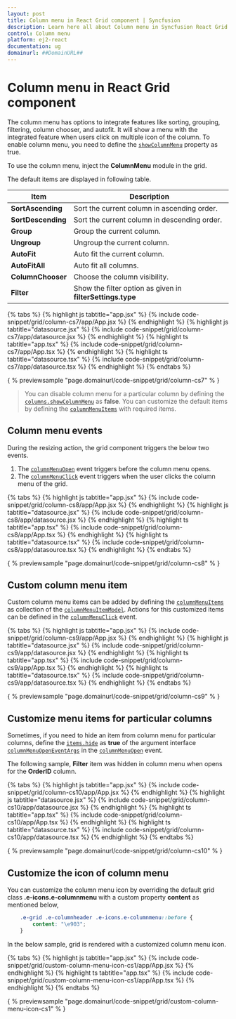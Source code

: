 ```yaml
---
layout: post
title: Column menu in React Grid component | Syncfusion
description: Learn here all about Column menu in Syncfusion React Grid component of Syncfusion Essential JS 2 and more.
control: Column menu 
platform: ej2-react
documentation: ug
domainurl: ##DomainURL##
---
```


# Column menu in React Grid component

The column menu has options to integrate features like sorting, grouping, filtering, column chooser, and autofit.
It will show a menu with the integrated feature when users click on multiple icon of the column.
To enable column menu, you need to define the [`showColumnMenu`](https://ej2.syncfusion.com/angular/documentation/api/grid/#showcolumnmenu) property as true.

To use the column menu, inject the **ColumnMenu** module in the grid.

The default items are displayed in following table.

| Item | Description |
|-----|-----|
| **SortAscending** | Sort the current column in ascending order. |
| **SortDescending** | Sort the current column in descending order. |
| **Group** | Group the current column. |
| **Ungroup** | Ungroup the current column. |
| **AutoFit** | Auto fit the current column. |
| **AutoFitAll** | Auto fit all columns. |
| **ColumnChooser** | Choose the column visibility. |
| **Filter** | Show the filter option as given in **filterSettings.type** |

{% tabs %}
{% highlight js tabtitle="app.jsx" %}
{% include code-snippet/grid/column-cs7/app/App.jsx %}
{% endhighlight %}
{% highlight js tabtitle="datasource.jsx" %}
{% include code-snippet/grid/column-cs7/app/datasource.jsx %}
{% endhighlight %}
{% highlight ts tabtitle="app.tsx" %}
{% include code-snippet/grid/column-cs7/app/App.tsx %}
{% endhighlight %}
{% highlight ts tabtitle="datasource.tsx" %}
{% include code-snippet/grid/column-cs7/app/datasource.tsx %}
{% endhighlight %}
{% endtabs %}

{ % previewsample "page.domainurl/code-snippet/grid/column-cs7" % }

> You can disable column menu for a particular column by defining the [`columns.showColumnMenu`](https://ej2.syncfusion.com/angular/documentation/api/grid/column/#showcolumnmenu) as **false**.
> You can customize the default items by defining the
[`columnMenuItems`](https://ej2.syncfusion.com/angular/documentation/api/grid/#columnmenuitems) with required items.

## Column menu events

During the resizing action, the grid component triggers the below two events.

1. The [`columnMenuOpen`](https://ej2.syncfusion.com/angular/documentation/api/grid/#columnmenuopen) event triggers before the column menu opens.
2. The [`columnMenuClick`](https://ej2.syncfusion.com/angular/documentation/api/grid/#columnmenuclick) event triggers when the user clicks the column menu of the grid.

{% tabs %}
{% highlight js tabtitle="app.jsx" %}
{% include code-snippet/grid/column-cs8/app/App.jsx %}
{% endhighlight %}
{% highlight js tabtitle="datasource.jsx" %}
{% include code-snippet/grid/column-cs8/app/datasource.jsx %}
{% endhighlight %}
{% highlight ts tabtitle="app.tsx" %}
{% include code-snippet/grid/column-cs8/app/App.tsx %}
{% endhighlight %}
{% highlight ts tabtitle="datasource.tsx" %}
{% include code-snippet/grid/column-cs8/app/datasource.tsx %}
{% endhighlight %}
{% endtabs %}

{ % previewsample "page.domainurl/code-snippet/grid/column-cs8" % }

## Custom column menu item

Custom column menu items can be added by defining the [`columnMenuItems`](https://ej2.syncfusion.com/angular/documentation/api/grid/#columnmenuitems) as collection of the [`columnMenuItemModel`](https://ej2.syncfusion.com/angular/documentation/api/grid/columnMenuItemModel).
Actions for this customized items can be defined in the
[`columnMenuClick`](https://ej2.syncfusion.com/angular/documentation/api/grid/#columnmenuclick) event.

{% tabs %}
{% highlight js tabtitle="app.jsx" %}
{% include code-snippet/grid/column-cs9/app/App.jsx %}
{% endhighlight %}
{% highlight js tabtitle="datasource.jsx" %}
{% include code-snippet/grid/column-cs9/app/datasource.jsx %}
{% endhighlight %}
{% highlight ts tabtitle="app.tsx" %}
{% include code-snippet/grid/column-cs9/app/App.tsx %}
{% endhighlight %}
{% highlight ts tabtitle="datasource.tsx" %}
{% include code-snippet/grid/column-cs9/app/datasource.tsx %}
{% endhighlight %}
{% endtabs %}

{ % previewsample "page.domainurl/code-snippet/grid/column-cs9" % }

## Customize menu items for particular columns

Sometimes, if you need to hide an item from column menu for particular columns, define the
[`items.hide`](https://ej2.syncfusion.com/angular/documentation/api/grid/columnMenuItemModel/#items) as **true** of the argument interface [`columnMenuOpenEventArgs`](https://ej2.syncfusion.com/angular/documentation/api/grid/columnMenuOpenEventArgs) in the
[`columnMenuOpen`](https://ej2.syncfusion.com/angular/documentation/api/grid/#columnmenuopen) event.

The following sample, **Filter** item was hidden in column menu when opens for the **OrderID** column.

{% tabs %}
{% highlight js tabtitle="app.jsx" %}
{% include code-snippet/grid/column-cs10/app/App.jsx %}
{% endhighlight %}
{% highlight js tabtitle="datasource.jsx" %}
{% include code-snippet/grid/column-cs10/app/datasource.jsx %}
{% endhighlight %}
{% highlight ts tabtitle="app.tsx" %}
{% include code-snippet/grid/column-cs10/app/App.tsx %}
{% endhighlight %}
{% highlight ts tabtitle="datasource.tsx" %}
{% include code-snippet/grid/column-cs10/app/datasource.tsx %}
{% endhighlight %}
{% endtabs %}

{ % previewsample "page.domainurl/code-snippet/grid/column-cs10" % }

## Customize the icon of column menu

You can customize the column menu icon by overriding the default grid class **.e-icons.e-columnmenu** with a custom property **content** as mentioned below,

```css
    .e-grid .e-columnheader .e-icons.e-columnmenu::before {
        content: "\e903";
    }
```

In the below sample, grid is rendered with a customized column menu icon.

{% tabs %}
{% highlight js tabtitle="app.jsx" %}
{% include code-snippet/grid/custom-column-menu-icon-cs1/app/App.jsx %}
{% endhighlight %}
{% highlight ts tabtitle="app.tsx" %}
{% include code-snippet/grid/custom-column-menu-icon-cs1/app/App.tsx %}
{% endhighlight %}
{% endtabs %}

{ % previewsample "page.domainurl/code-snippet/grid/custom-column-menu-icon-cs1" % }